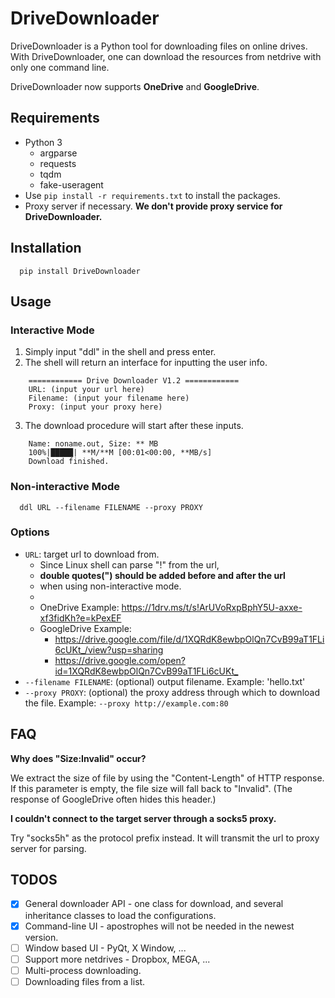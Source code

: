 # DriveDownloader

DriveDownloader is a Python tool for downloading files on online drives. With DriveDownloader, one can download the resources from netdrive with only one command line. 

DriveDownloader now supports **OneDrive** and **GoogleDrive**.

## Requirements

  - Python 3
    - argparse
    - requests
    - tqdm
    - fake-useragent
  - Use `pip install -r requirements.txt` to install the packages.
  - Proxy server if necessary. **We don't provide proxy service for DriveDownloader.**
 
## Installation
  ```
    pip install DriveDownloader
  ```

## Usage

### Interactive Mode

  1. Simply input "ddl" in the shell and press enter.
  2. The shell will return an interface for inputting the user info.
  ```
      ============ Drive Downloader V1.2 ============
      URL: (input your url here)
      Filename: (input your filename here)
      Proxy: (input your proxy here)
  ```
  3. The download procedure will start after these inputs.
  ```
      Name: noname.out, Size: ** MB
      100%|█████| **M/**M [00:01<00:00, **MB/s]
      Download finished.
  ```

### Non-interactive Mode

  ```
    ddl URL --filename FILENAME --proxy PROXY
  ```

### Options

 - `URL`: target url to download from. 
    - Since Linux shell can parse "!" from the url, 
    - **double quotes(") should be added before and after the url**
    - when using non-interactive mode.
    - 
    - OneDrive Example: <https://1drv.ms/t/s!ArUVoRxpBphY5U-axxe-xf3fidKh?e=kPexEF>
    - GoogleDrive Example: 
      - <https://drive.google.com/file/d/1XQRdK8ewbpOlQn7CvB99aT1FLi6cUKt_/view?usp=sharing>
      - <https://drive.google.com/open?id=1XQRdK8ewbpOlQn7CvB99aT1FLi6cUKt_>
 - `--filename FILENAME`: (optional) output filename. Example: 'hello.txt'
 - `--proxy PROXY`: (optional) the proxy address through which to download the file. Example: `--proxy http://example.com:80`

## FAQ

**Why does "Size:Invalid" occur?**

We extract the size of file by using the "Content-Length" of HTTP response. If this parameter is empty, the file size will fall back to "Invalid". (The response of GoogleDrive often hides this header.)

**I couldn't connect to the target server through a socks5 proxy.**

Try "socks5h" as the protocol prefix instead. It will transmit the url to proxy server for parsing.

## TODOS

 - [x] General downloader API - one class for download, and several inheritance classes to load the configurations.
 - [x] Command-line UI - apostrophes will not be needed in the newest version.
 - [ ] Window based UI - PyQt, X Window, ...
 - [ ] Support more netdrives - Dropbox, MEGA, ...
 - [ ] Multi-process downloading.
 - [ ] Downloading files from a list.